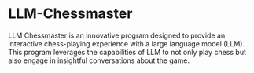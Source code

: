 # LLM-Chessmaster
LLM Chessmaster is an innovative program designed to provide an interactive chess-playing experience with a large language model (LLM). This program leverages the capabilities of LLM to not only play chess but also engage in insightful conversations about the game.
